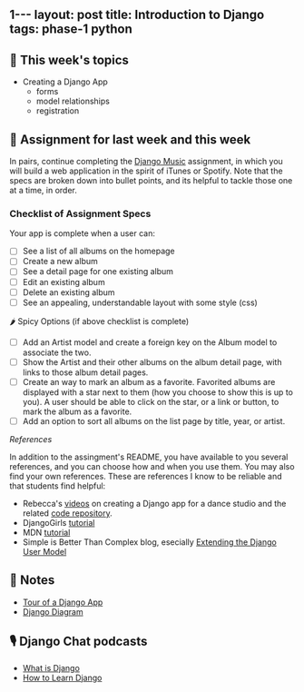 1---
layout: post
title: Introduction to Django
tags: phase-1 python
---

## 🎯 This week's topics
- Creating a Django App
    - forms
    - model relationships
    - registration

## 🔖 Assignment for last week and this week

In pairs, continue completing the [Django Music](https://classroom.github.com/a/ueLCjCk0) assignment, in 
which you will build a web application in the spirit of iTunes or Spotify. Note that the specs are broken
down into bullet points, and its helpful to tackle those one at a time, in order.

### Checklist of Assignment Specs
Your app is complete when a user can:
- [ ] See a list of all albums on the homepage
- [ ] Create a new album
- [ ] See a detail page for one existing album
- [ ] Edit an existing album
- [ ] Delete an existing album
- [ ] See an appealing, understandable layout with some style (css)

🌶 Spicy Options (if above checklist is complete)
- [ ] Add an Artist model and create a foreign key on the Album model to associate the two.
- [ ] Show the Artist and their other albums on the album detail page, with links to those album detail pages.
- [ ] Create an way to mark an album as a favorite. Favorited albums are displayed with a star next to them (how you choose to show this is up to you). A user should be able to click on the star, or a link or button, to mark the album as a favorite.
- [ ] Add an option to sort all albums on the list page by title, year, or artist.

*References*

In addition to the assingment's README, you have available to you several references, and you can choose how and when you use them. You may also
find your own references. These are references I know to be reliable and that students find helpful:
- Rebecca's [videos](https://loom.com/share/folder/721b7feffe124c4fa9b32eed6940610b) on creating a Django app
for a dance studio and the related [code repository](https://github.com/Momentum-PT-Team-3/in-class-exercises-and-examples/tree/main/django-studio-example).
- DjangoGirls [tutorial](https://tutorial.djangogirls.org/en/)
- MDN [tutorial](ttps://developer.mozilla.org/en-US/docs/Learn/Server-side/Django)
- Simple is Better Than Complex blog, esecially [Extending the Django User Model](https://simpleisbetterthancomplex.com/tutorial/2016/07/22/how-to-extend-django-user-model.html#abstractuser)


## 🦉 Notes

- [Tour of a Django App](https://github.com/Momentum-PT-Team-3/notes/blob/main/django-tour.md)
- [Django Diagram](https://github.com/Momentum-PT-Team-3/notes/blob/main/django-diagram.md)

## 🎙 Django Chat podcasts

- [What is Django](https://djangochat.com/episodes/what-is-django)
- [How to Learn Django](https://djangochat.com/episodes/how-to-learn-django)


